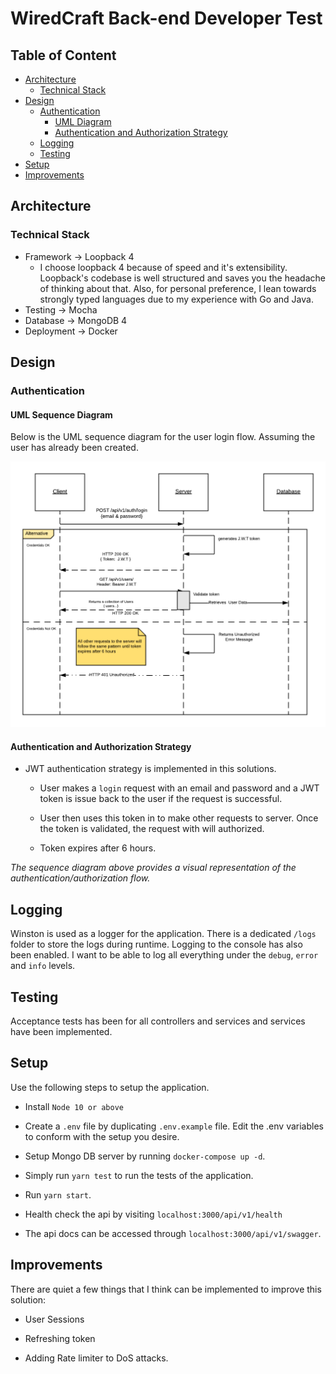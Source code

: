 # WiredCraft Back-end Developer Test

## Table of Content
* [Architecture](#architecture)
  * [Technical Stack](#tech-stack)
* [Design](#design)
  * [Authentication](#authentication)
    * [UML Diagram](#uml-sequence-diagram)
    * [Authentication and Authorization Strategy](#authentication-and-authorization-strategy)
  * [Logging](#logging)
  * [Testing](#testing)
* [Setup](#setup)
* [Improvements](#improvements)

## Architecture

### Technical Stack

- Framework -> Loopback 4
  * I choose loopback 4 because of speed and it's extensibility. Loopback's codebase is well structured and saves you the headache of thinking about that. Also, for personal preference,
  I lean towards strongly typed languages due to my experience with Go and Java.
- Testing -> Mocha
- Database -> MongoDB 4
- Deployment -> Docker

## Design

### Authentication

#### UML Sequence Diagram

<p>Below is the UML sequence diagram for the user login flow. Assuming the user has already been created. </p>

![uml](jwt-uml.png)

#### Authentication and Authorization Strategy

- JWT authentication strategy is implemented in this solutions.

  - User makes a ```login``` request with an email and password and a JWT token is issue back to the user if the request is successful.

  - User then uses this token in to make other requests to server. Once the token is validated, the request with will authorized.

  - Token expires after 6 hours.

*The sequence diagram above provides a visual representation of the authentication/authorization flow.*

## Logging

  Winston is used as a logger for the application. There is a dedicated `/logs` folder to store the logs during runtime. Logging to the console has also been enabled. I want to be able to log all everything under the `debug`, `error` and `info` levels.

## Testing

Acceptance tests has been for all controllers and services and services have been implemented.

## Setup
Use the following steps to setup the application.

- Install `Node 10 or above`

- Create a ```.env``` file by duplicating ```.env.example``` file. Edit the .env variables to conform with the setup you desire.

- Setup Mongo DB server by running ```docker-compose up -d```.

- Simply run ```yarn test``` to run the tests of the application.

- Run ```yarn start```.

- Health check the api by visiting ```localhost:3000/api/v1/health```

- The api docs can be accessed through ```localhost:3000/api/v1/swagger```.


## Improvements

There are quiet a few things that I think can be implemented to improve this solution:

* User Sessions

* Refreshing token

* Adding Rate limiter to DoS attacks.
